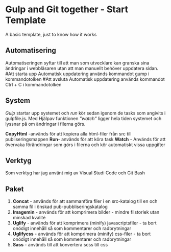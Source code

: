 # Gulp and Git together - Start Template
A basic template, just to know how it works

## Automatisering
Automatiseringen syftar till att man som utvecklare kan granska sina ändringar i webbläsaren utan att man manuellt behöver uppdatera sidan. 
#Att starta upp Automatisk uppdatering används kommandot gump i kommandotolken
#Att avsluta Automatisk uppdatering används kommandot Ctrl + C i kommandotolken

## System
_Gulp_ startar upp systemet och _run_ kör sedan igenom de tasks som angivits i gulpfile.js. Med Hjälpav funktionen _"watch"_ ligger hela tiden systemet och lyssnar på om ändringar i filerna görs.

**CopyHtml** -används för att kopiera alla html-filer från src till publiseringsmappen
**Run**- används för att köra task
**Watch** - Används för att övervaka förändringar som görs i filerna och kör automatiskt vissa uppgifter

## Verktyg
Som verktyg har jag använt mig av Visual Studi Code och Git Bash

## Paket
1. **Concat** - används för att sammanföra filer i en src-katalog till en och samma fil i önskad pub-pubbliseringskatalog
2. **Imagemin** - används för att komprimera bilder - mindre filstorlek utan minskad kvalité 
3. **Uglify** - används för att komprimera (minify) javascriptsfiler - ta bort onödigt innehåll så som kommentarer och radbrytningar 
4. **Uglifycss** - används för att komprimera (minify) css-filer - ta bort onödigt innehåll så som kommentarer och radbrytningar 
5. **Sass** - används till att konvertera scss till css
